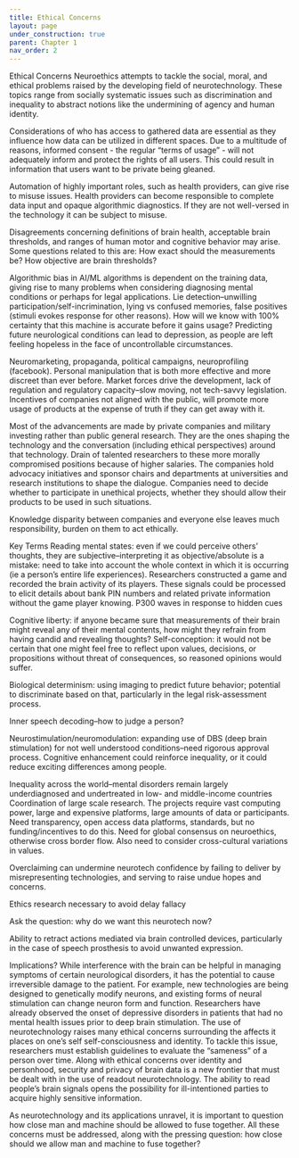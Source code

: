 ```yaml
---
title: Ethical Concerns
layout: page
under_construction: true
parent: Chapter 1
nav_order: 2
---
```


Ethical Concerns
Neuroethics attempts to tackle the social, moral, and ethical problems raised by the developing field of neurotechnology. These topics range from socially systematic issues such as discrimination and inequality to abstract notions like the undermining of agency and human identity.

Considerations of who has access to gathered data are essential as they influence how data can be utilized in different spaces. Due to a multitude of reasons, informed consent - the regular “terms of usage” - will not adequately inform and protect the rights of all users. This could result in information that users want to be private being gleaned.

Automation of highly important roles, such as health providers, can give rise to misuse issues. Health providers can become responsible to complete data input and opaque algorithmic diagnostics. If they are not well-versed in the technology it can be subject to misuse.

Disagreements concerning definitions of brain health, acceptable brain thresholds, and ranges of human motor and cognitive behavior may arise. Some questions related to this are: How exact should the measurements be? How objective are brain thresholds?

Algorithmic bias in AI/ML algorithms is dependent on the training data, giving rise to many problems when considering diagnosing mental conditions or perhaps for legal applications. Lie detection–unwilling participation/self-incrimination, lying vs confused memories, false positives (stimuli evokes response for other reasons). How will we know with 100% certainty that this machine is accurate before it gains usage? Predicting future neurological conditions can lead to depression, as people are left feeling hopeless in the face of uncontrollable circumstances.

Neuromarketing, propaganda, political campaigns, neuroprofiling (facebook). Personal manipulation that is both more effective and more discreet than ever before. Market forces drive the development, lack of regulation and regulatory capacity–slow moving, not tech-savvy legislation. Incentives of companies not aligned with the public, will promote more usage of products at the expense of truth if they can get away with it.

Most of the advancements are made by private companies and military investing rather than public general research. They are the ones shaping the technology and the conversation (including ethical perspectives) around that technology. Drain of talented researchers to these more morally compromised positions because of higher salaries. The companies hold advocacy initiatives and sponsor chairs and departments at universities and research institutions to shape the dialogue. Companies need to decide whether to participate in unethical projects, whether they should allow their products to be used in such situations.

Knowledge disparity between companies and everyone else leaves much responsibility, burden on them to act ethically.

Key Terms
Reading mental states: even if we could perceive others’ thoughts, they are subjective–interpreting it as objective/absolute is a mistake: need to take into account the whole context in which it is occurring (ie a person’s entire life experiences). Researchers constructed a game and recorded the brain activity of its players. These signals could be processed to elicit details about bank PIN numbers and related private information without the game player knowing. P300 waves in response to hidden cues

Cognitive liberty: if anyone became sure that measurements of their brain might reveal any of their mental contents, how might they refrain from having candid and revealing thoughts? Self-conception: it would not be certain that one might feel free to reflect upon values, decisions, or propositions without threat of consequences, so reasoned opinions would suffer.

Biological determinism: using imaging to predict future behavior; potential to discriminate based on that, particularly in the legal risk-assessment process.

Inner speech decoding–how to judge a person?

Neurostimulation/neuromodulation: expanding use of DBS (deep brain stimulation) for not well understood conditions–need rigorous approval process. Cognitive enhancement could reinforce inequality, or it could reduce exciting differences among people.

Inequality across the world–mental disorders remain largely underdiagnosed and undertreated in low- and middle-income countries Coordination of large scale research. The projects require vast computing power, large and expensive platforms, large amounts of data or participants. Need transparency, open access data platforms, standards, but no funding/incentives to do this. Need for global consensus on neuroethics, otherwise cross border flow. Also need to consider cross-cultural variations in values.

Overclaiming can undermine neurotech confidence by failing to deliver by misrepresenting technologies, and serving to raise undue hopes and concerns.

Ethics research necessary to avoid delay fallacy

Ask the question: why do we want this neurotech now?

Ability to retract actions mediated via brain controlled devices, particularly in the case of speech prosthesis to avoid unwanted expression.

Implications?
While interference with the brain can be helpful in managing symptoms of certain neurological disorders, it has the potential to cause irreversible damage to the patient. For example, new technologies are being designed to genetically modify neurons, and existing forms of neural stimulation can change neuron form and function. Researchers have already observed the onset of depressive disorders in patients that had no mental health issues prior to deep brain stimulation. The use of neurotechnology raises many ethical concerns surrounding the affects it places on one’s self self-consciousness and identity. To tackle this issue, researchers must establish guidelines to evaluate the “sameness” of a person over time. Along with ethical concerns over identity and personhood, security and privacy of brain data is a new frontier that must be dealt with in the use of readout neurotechnology. The ability to read people’s brain signals opens the possibility for ill-intentioned parties to acquire highly sensitive information.

As neurotechnology and its applications unravel, it is important to question how close man and machine should be allowed to fuse together. All these concerns must be addressed, along with the pressing question: how close should we allow man and machine to fuse together?
